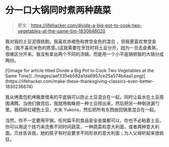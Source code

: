# 分一口大锅同时煮两种蔬菜

> 原文：<https://lifehacker.com/divide-a-big-pot-to-cook-two-vegetables-at-the-same-tim-1830646020>

我对我的土豆泥很挑剔。我喜欢赤褐色和育空金色的混合 ，但我更喜欢育空金色。(我不喜欢米色的质感。)这就需要在烹饪时将土豆分开，因为一旦去皮煮熟，很难区分开来。我没有拿出两个不同的汤锅，而是用一个小平底锅把我的大锅分成两份。



<aside data-commerce-source="inset" class="sc-16a0mhj-2 gAjHzr">[![Image for article titled Divide a Big Pot to Cook Two Vegetables at the Same Time](../Images/aef335eb562a1da6957ce25a574b4aa1.png)](https://lifehacker.com/make-these-thanksgiving-classics-even-better-1830236674)</aside>

我从烤面包机烤箱里借来的平底锅可以防止土豆混合在一起，同时让盐水在土豆周围沸腾。当他们做完后，我就用蜘蛛把一种土豆捞出来，然后把另一种倒进漏勺里。我捣碎红褐色土豆，大米 Yukons，然后把所有东西放回锅里混合在一起。

当然，你不一定要用平锅，任何扁平的食品安全金属都可以，你也不必粘着土豆。你可以用这个技巧来烫煮不同时间蔬菜，一种蔬菜和意大利面，或者两种意大利面。贝丝告诉我，她的孩子有时会要求不同形状的意大利面；为人父母听起来很疯狂。